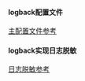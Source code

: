 #### logback配置文件
[主配置文件参考](https://www.cnblogs.com/gavincoder/p/10091757.html)

#### logback实现日志脱敏
[日志脱敏参考](https://blog.csdn.net/fywfengyanwei/article/details/78484590)